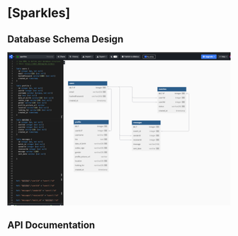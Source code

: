 # [Sparkles]

## Database Schema Design

![db-schema]

[db-schema]: ./images/dbdiagram.png

## API Documentation